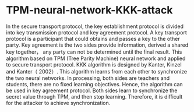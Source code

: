 # TPM-neural-network-KKK-attack
In the secure transport protocol, the key establishment protocol is divided into key
transmission protocol and key agreement protocol. A key transport protocol is a
participant that could obtains and passes a key to the other party. Key agreement is the
two sides provide information, derived a shared key together， any party can not be
determined until the final result. This algorithm based on TPM (Tree Parity Machine)
neural network and applied to secure transport protocol.
KKK algorithm is designed by Kanter, Kinzel and Kanter（ 2002）. This algorithm
learns from each other to synchronize the two neural networks. In processing, both sides
are teachers and students, there are no fixed learning objectives. Hence, the algorithm
can be used in key agreement protocol. Both sides learn to synchronize the secret value
through TPM, and then stop learning. Therefore, it is difficult for the attacker to achieve
synchronization.

